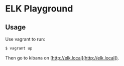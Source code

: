 # ELK Playground

## Usage

Use vagrant to run:

```bash
$ vagrant up
```

Then go to kibana on [http://elk.local](http://elk.local]).